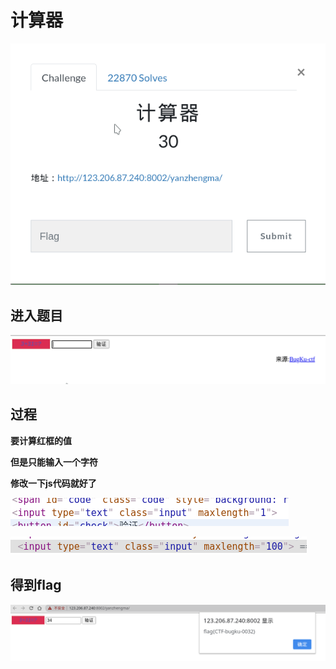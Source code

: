 # 计算器

<img src="./image/image2.png" alt="image" style="zoom:94%;" />

## 进入题目

![image](./image/image3.png)

## 过程

**要计算红框的值**

**但是只能输入一个字符**

**修改一下js代码就好了**

![image](./image/image4.png)

![image](./image/image5.png)

## 得到flag

![image](./image/image6.png)

